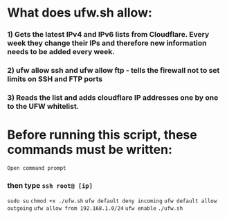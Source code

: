 
# What does ufw.sh allow:
### 1) Gets the latest IPv4 and IPv6 lists from Cloudflare. Every week they change their IPs and therefore new information needs to be added every week.

### 2) ufw allow ssh and ufw allow ftp - tells the firewall not to set limits on SSH and FTP ports

### 3) Reads the list and adds cloudflare IP addresses one by one to the UFW whitelist.


# Before running this script, these commands must be written:
``` Open command prompt ```
### then type ``` ssh root@ [ip] ```

``` sudo su ```
``` chmod +x ./ufw.sh ```
``` ufw default deny incoming ```
``` ufw default allow outgoing ```
``` ufw allow from 192.168.1.0/24 ```
``` ufw enable ```
``` ./ufw.sh ```
